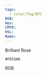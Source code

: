 ```yaml
---
tags:
  - Color/Tag/NTC
RGB:
Hex:
CMYK:
HSL:
Name:
---
```

Brilliant Rose
```palette
#F653A6
```
RGB

